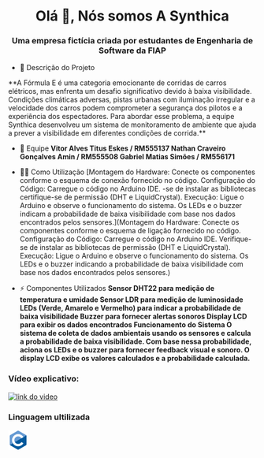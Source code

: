<h1 align="center">Olá 👋, Nós somos A Synthica</h1>
<h3 align="center">Uma empresa fictícia criada por estudantes de Engenharia de Software da FIAP</h3>

- :telescope: Descrição do Projeto 
<p>**A Fórmula E é uma categoria emocionante de corridas de carros elétricos, mas enfrenta um desafio significativo devido à baixa visibilidade. Condições climáticas adversas, pistas urbanas com iluminação irregular e a velocidade dos carros podem comprometer a segurança dos pilotos e a experiência dos espectadores. Para abordar esse problema, a equipe Synthica desenvolveu um sistema de monitoramento de ambiente que ajuda a prever a visibilidade em diferentes condições de corrida.**</p>

- :handshake: Equipe 
**Vitor Alves Titus Eskes / RM555137 Nathan Craveiro Gonçalves Amin / RM555508 Gabriel Matias Simões / RM556171**

- :man_technologist: Como Utilização 
[Montagem do Hardware: Conecte os componentes conforme o esquema de conexão fornecido no código. Configuração do Código: Carregue o código no Arduino IDE. -se de instalar as bibliotecas certifique-se de permissão (DHT e LiquidCrystal). Execução: Ligue o Arduino e observe o funcionamento do sistema. Os LEDs e o buzzer indicam a probabilidade de baixa visibilidade com base nos dados encontrados pelos sensores.](Montagem do Hardware: Conecte os componentes conforme o esquema de ligação fornecido no código. Configuração do Código: Carregue o código no Arduino IDE. Verifique-se de instalar as bibliotecas de permissão (DHT e LiquidCrystal). Execução: Ligue o Arduino e observe o funcionamento do sistema. Os LEDs e o buzzer indicando a probabilidade de baixa visibilidade com base nos dados encontrados pelos sensores.)

- :zap: Componentes Utilizados 
**Sensor DHT22 para medição de temperatura e umidade Sensor LDR para medição de luminosidade LEDs (Verde, Amarelo e Vermelho) para indicar a probabilidade de baixa visibilidade Buzzer para fornecer alertas sonoros Display LCD para exibir os dados encontrados Funcionamento do Sistema O sistema de coleta de dados ambientais usando os sensores e calcula a probabilidade de baixa visibilidade. Com base nessa probabilidade, aciona os LEDs e o buzzer para fornecer feedback visual e sonoro. O display LCD exibe os valores calculados e a probabilidade calculada.**


<h3 align="left">Vídeo explicativo:</h3>
<p align="left">
<a href="https://www.youtube.com/c/link do video" target="blank"><img align="center" src="https://raw.githubusercontent.com/rahuldkjain/github-profile-readme-generator/master/src/images/icons/Social/youtube.svg" alt="link do video" height="30" width="40" /></a>
</p>

<h3 align="left">Linguagem ultilizada</h3>
<p align="left"> <a href="https://www.cprogramming.com/" target="_blank" rel="noreferrer"> <img src="https://raw.githubusercontent.com/devicons/devicon/master/icons/c/c-original.svg" alt="c" width="40" height="40"/> </a> </p>
